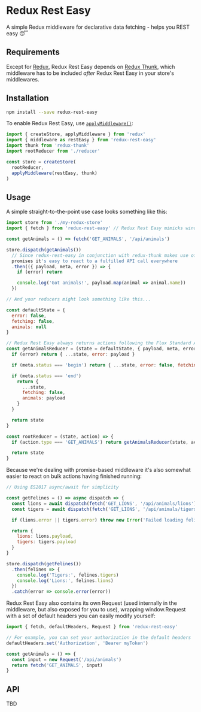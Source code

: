 # Redux Rest Easy

A simple Redux middleware for declarative data fetching - helps you REST easy 😴

## Requirements

Except for [Redux](https://github.com/reactjs/redux), Redux Rest Easy depends on [Redux Thunk](https://github.com/gaearon/redux-thunk), which middleware has to be included _after_ Redux Rest Easy in your store's middlewares.

## Installation

```bash
npm install --save redux-rest-easy
```

To enable Redux Rest Easy, use [`applyMiddleware()`](http://redux.js.org/docs/api/applyMiddleware.html):

```javascript
import { createStore, applyMiddleware } from 'redux'
import { middleware as restEasy } from 'redux-rest-easy'
import thunk from 'redux-thunk'
import rootReducer from './reducer'

const store = createStore(
  rootReducer,
  applyMiddleware(restEasy, thunk)
)
```

## Usage

A simple straight-to-the-point use case looks something like this:

```javascript
import store from './my-redux-store'
import { fetch } from 'redux-rest-easy' // Redux Rest Easy mimicks window.fetch, albeit with a few extensions

const getAnimals = () => fetch('GET_ANIMALS', '/api/animals')

store.dispatch(getAnimals())
  // Since redux-rest-easy in conjunction with redux-thunk makes use of
  promises it's easy to react to a fulfilled API call everywhere
  .then(({ payload, meta, error }) => {
    if (error) return

    console.log('Got animals!', payload.map(animal => animal.name))
  })

// And your reducers might look something like this...

const defaultState = {
  error: false,
  fetching: false,
  animals: null
}

// Redux Rest Easy always returns actions following the Flux Standard Action pattern
const getAnimalsReducer = (state = defaultState, { payload, meta, error }) => {
  if (error) return { ...state, error: payload }

  if (meta.status === 'begin') return { ...state, error: false, fetching: true }

  if (meta.status === 'end')
    return {
      ...state,
      fetching: false,
      animals: payload
    }
  }

  return state
}

const rootReducer = (state, action) => {
  if (action.type === 'GET_ANIMALS') return getAnimalsReducer(state, action)

  return state
}
```

Because we're dealing with promise-based middleware it's also somewhat easier to
react on bulk actions having finished running:

```javascript
// Using ES2017 async/await for simplicity

const getFelines = () => async dispatch => {
  const lions = await dispatch(fetch('GET_LIONS', '/api/animals/lions'))
  const tigers = await dispatch(fetch('GET_LIONS', '/api/animals/tigers'))

  if (lions.error || tigers.error) throw new Error('Failed loading felines')

  return {
    lions: lions.payload,
    tigers: tigers.payload
  }
}

store.dispatch(getFelines())
  .then(felines => {
    console.log('Tigers:', felines.tigers)
    console.log('Lions:', felines.lions)
  })
  .catch(error => console.error(error))
```

Redux Rest Easy also contains its own Request (used internally in the
middleware, but also exposed for you to use), wrapping window.Request
with a set of default headers you can easily modify yourself:

```javascript
import { fetch, defaultHeaders, Request } from 'redux-rest-easy'

// For example, you can set your authorization in the default headers
defaultHeaders.set('Authorization', 'Bearer myToken')

const getAnimals = () => {
  const input = new Request('/api/animals')
  return fetch('GET_ANIMALS', input)
}
```

## API

TBD
